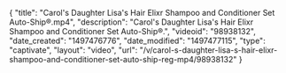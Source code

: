 {
    "title": "Carol's Daughter Lisa's Hair Elixr Shampoo and Conditioner Set Auto-Ship&reg;.mp4",
    "description": "Carol's Daughter Lisa's Hair Elixr Shampoo and Conditioner Set Auto-Ship&reg;.",
    "videoid": "98938132",
    "date_created": "1497476776",
    "date_modified": "1497477115",
    "type": "captivate",
    "layout": "video",
    "url": "\/v\/carol-s-daughter-lisa-s-hair-elixr-shampoo-and-conditioner-set-auto-ship-reg-mp4\/98938132"
}